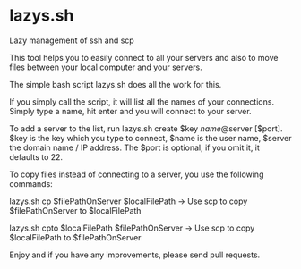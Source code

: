 lazys.sh
========

Lazy management of ssh and scp

This tool helps you to easily connect to all your servers and also to move files between your local computer and your servers.

The simple bash script lazys.sh does all the work for this.

If you simply call the script, it will list all the names of your connections. Simply type a name, hit enter and you will connect to your server.

To add a server to the list, run lazys.sh create $key $name@$server [$port]. $key is the key which you type to connect, $name is the user name, $server the domain name / IP address. The $port is optional, if you omit it, it defaults to 22.

To copy files instead of connecting to a server, you use the following commands:

lazys.sh cp $filePathOnServer $localFilePath -> Use scp to copy $filePathOnServer to $localFilePath

lazys.sh cpto $localFilePath $filePathOnServer -> Use scp to copy $localFilePath to $filePathOnServer

Enjoy and if you have any improvements, please send pull requests.
